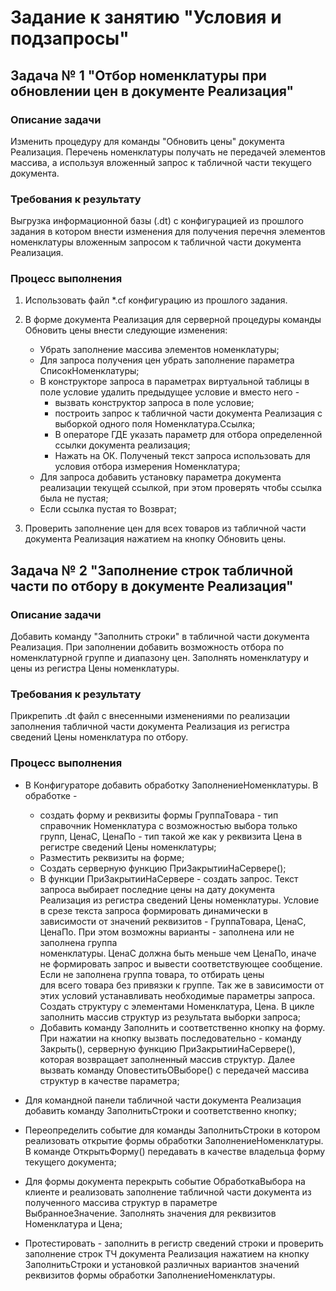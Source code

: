 # Задание к занятию "Условия и подзапросы"

## Задача № 1 "Отбор номенклатуры при обновлении цен в документе Реализация"

### Описание задачи

Изменить процедуру для команды  "Обновить цены" документа Реализация. Перечень номенклатуры получать не передачей элементов массива, а используя вложенный запрос к табличной части текущего документа.

### Требования к результату

Выгрузка информационной базы (.dt) с конфигурацией из прошлого задания в котором внести изменения для получения перечня элементов номенклатуры вложенным запросом к табличной части документа Реализация.

### Процесс выполнения

1. Использовать файл *.cf конфигурацию из прошлого задания. 
2. В форме документа Реализация для серверной процедуры команды Обновить цены внести следующие изменения:
    
    * Убрать заполнение массива элементов номенклатуры;
    * Для запроса получения цен убрать заполнение параметра СписокНоменклатуры;
    * В конструкторе запроса в параметрах виртуальной таблицы в поле условие удалить предыдущее условие и вместо него - 
      - вызвать конструктор запроса в поле условие;
      - построить запрос к табличной части документа Реализация с выборкой одного поля Номенклатура.Ссылка;
      - В операторе ГДЕ указать параметр для отбора определенной ссылки документа реализация;
      - Нажать на ОК. Полученый текст запроса использовать для условия отбора измерения Номенклатура;
    * Для запроса добавить установку параметра документа реализации текущей ссылкой, при этом проверять чтобы ссылка была не пустая;
    * Если ссылка пустая то Возврат;
3. Проверить заполнение цен для всех товаров из табличной части документа Реализация нажатием на кнопку Обновить цены.

## Задача № 2 "Заполнение строк табличной части по отбору в документе Реализация"

### Описание задачи

Добавить команду  "Заполнить строки" в табличной части документа Реализация. При заполнении добавить возможность отбора по номенклатурной группе и диапазону цен. Заполнять номенклатуру и цены из регистра Цены номенклатуры.

### Требования к результату

Прикрепить .dt файл с внесенными изменениями по реализации заполнения табличной части документа Реализация из регистра сведений Цены номенклатура по отбору.

### Процесс выполнения

* В Конфигураторе добавить обработку ЗаполнениеНоменклатуры. В обработке - 
  - создать форму и реквизиты формы ГруппаТовара - тип справочник Номенклатура с возможностью выбора только групп,
    ЦенаС, ЦенаПо - тип такой же как у реквизита Цена в регистре сведений Цены номенклатуры; 
  - Разместить реквизиты на форме;
  - Cоздать серверную функцию ПриЗакрытииНаСервере();
   - В функции ПриЗакрытииНаСервере - создать запрос. Текст запроса выбирает последние цены на дату документа Реализация из регистра сведений Цены номенклатуры. Условие в срезе 
    текста запроса формировать динамически в зависимости от значений реквизитов - ГруппаТовара, ЦенаС, ЦенаПо. При этом возможны варианты - заполнена или не заполнена группа   
    номенклатуры. ЦенаС должна быть меньше чем ЦенаПо, иначе не формировать запрос и вывести соответствующее сообщение. Если не заполнена группа товара, то отбирать цены   
    для всего товара без привязки к группе.
    Так же в зависимости от этих условий устанавливать необходимые параметры запроса.
    Создать структуру с элементами Номенклатура, Цена. В цикле заполнить массив структур из результата выборки запроса;
  - Добавить команду Заполнить и соответственно кнопку на форму. При нажатии на кнопку вызвать последовательно - команду Закрыть(), серверную функцию ПриЗакрытииНаСервере(),   
    которая возвращает заполненный массив структур. Далее вызвать команду ОповеститьОВыборе() с передачей массива структур в качестве параметра;
    
* Для командной панели табличной части документа Реализация добавить команду ЗаполнитьСтроки и соответственно кнопку;
* Переопределить событие для команды ЗаполнитьСтроки в котором реализовать открытие формы обработки ЗаполнениеНоменклатуры. В команде ОткрытьФорму() передавать в качестве владельца форму текущего документа;
* Для формы документа перекрыть событие ОбработкаВыбора на клиенте и реализовать заполнение табличной части документа из полученного массива структур в параметре   
  ВыбранноеЗначение. Заполнять значения для реквизитов Номенклатура и Цена;
* Протестировать - заполнить в регистр сведений строки и проверить заполнение строк ТЧ документа Реализация нажатием на кнопку ЗаполнитьСтроки и установкой различных вариантов     значений реквизитов формы обработки ЗаполнениеНоменклатуры.
  
